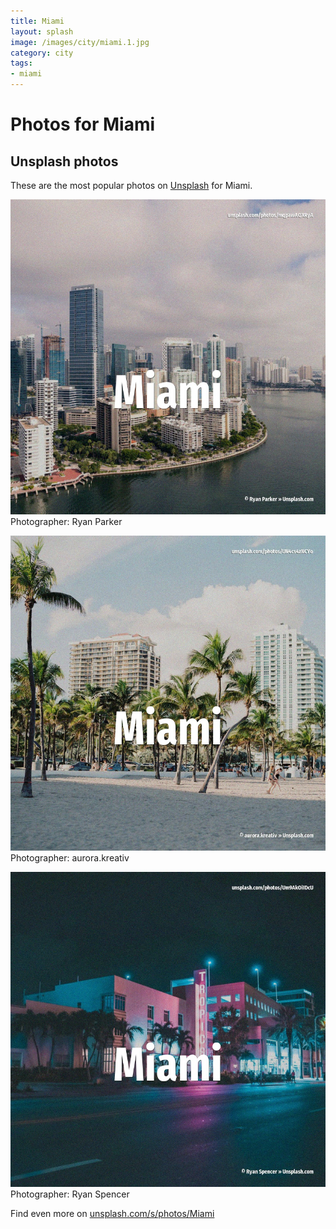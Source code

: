```yaml
---
title: Miami
layout: splash
image: /images/city/miami.1.jpg
category: city
tags:
- miami
---
```

# Photos for Miami
 
## Unsplash photos
These are the most popular photos on [Unsplash](https://unsplash.com) for Miami.
 
![Miami](/images/city/miami.1.jpg)
Photographer:  Ryan Parker
 
![Miami](/images/city/miami.2.jpg)
Photographer:  aurora.kreativ
 
![Miami](/images/city/miami.3.jpg)
Photographer:  Ryan Spencer
 
Find even more on [unsplash.com/s/photos/Miami](https://unsplash.com/s/photos/Miami)
 
